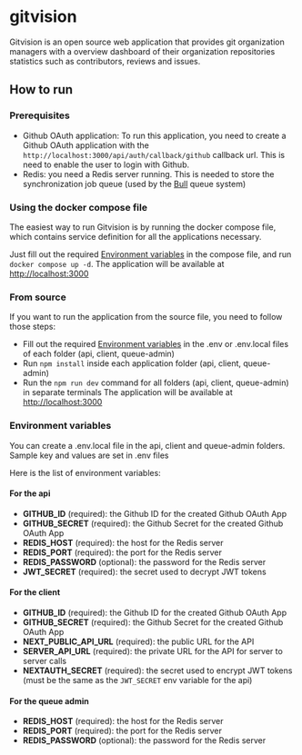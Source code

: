 # gitvision

Gitvision is an open source web application that provides git organization managers with a overview dashboard of their organization repositories statistics such as contributors, reviews and issues.

## How to run

### Prerequisites

- Github OAuth application: To run this application, you need to create a Github OAuth application with the `http://localhost:3000/api/auth/callback/github` callback url. This is need to enable the user to login with Github.
- Redis: you need a Redis server running. This is needed to store the synchronization job queue (used by the [Bull](https://github.com/OptimalBits/bull) queue system)

### Using the docker compose file

The easiest way to run Gitvision is by running the docker compose file, which contains service definition for all the applications necessary.

Just fill out the required [Environment variables](#environment-variables) in the compose file, and run `docker compose up -d`.
The application will be available at [http://localhost:3000](http://localhost:3000)

### From source

If you want to run the application from the source file, you need to follow those steps:
- Fill out the required [Environment variables](#environment-variables) in the .env or .env.local files of each folder (api, client, queue-admin)
- Run `npm install` inside each application folder (api, client, queue-admin)
- Run the `npm run dev` command for all folders (api, client, queue-admin) in separate terminals
The application will be available at [http://localhost:3000](http://localhost:3000)

### Environment variables

You can create a .env.local file in the api, client and queue-admin folders.
Sample key and values are set in .env files

Here is the list of environment variables:
#### For the api
- **GITHUB_ID** (required): the Github ID for the created Github OAuth App
- **GITHUB_SECRET** (required): the Github Secret for the created Github OAuth App
- **REDIS_HOST** (required): the host for the Redis server
- **REDIS_PORT** (required): the port for the Redis server
- **REDIS_PASSWORD** (optional): the password for the Redis server
- **JWT_SECRET** (required): the secret used to decrypt JWT tokens
#### For the client
- **GITHUB_ID** (required): the Github ID for the created Github OAuth App
- **GITHUB_SECRET** (required): the Github Secret for the created Github OAuth App
- **NEXT_PUBLIC_API_URL** (required): the public URL for the API
- **SERVER_API_URL** (required): the private URL for the API for server to server calls
- **NEXTAUTH_SECRET** (required): the secret used to encrypt JWT tokens (must be the same as the `JWT_SECRET` env variable for the api)
#### For the queue admin
- **REDIS_HOST** (required): the host for the Redis server
- **REDIS_PORT** (required): the port for the Redis server
- **REDIS_PASSWORD** (optional): the password for the Redis server